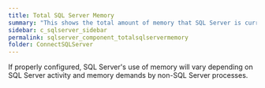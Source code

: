 ```yaml
---
title: ﻿Total SQL Server Memory
summary: "This shows the total amount of memory that SQL Server is currently using."
sidebar: c_sqlserver_sidebar
permalink: sqlserver_component_totalsqlservermemory
folder: ConnectSQLServer
---
```



If properly configured, SQL Server's use of memory will vary depending on SQL Server activity and memory demands by non-SQL Server processes.
